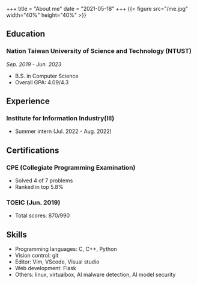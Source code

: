 +++
title = "About me"
date = "2021-05-18"
+++
{{< figure src="/me.jpg" width="40%" height="40%" >}}

## Education
### Nation Taiwan University of Science and Technology (NTUST)  
*Sep. 2019 - Jun. 2023*

* B.S. in Computer Science
* Overall GPA: 4.09/4.3

## Experience
###  Institute for Information Industry(III)
* Summer intern (Jul. 2022 - Aug. 2022)

## Certifications
### CPE (Collegiate Programming Examination)
* Solved 4 of 7 problems
* Ranked in top 5.8%
### TOEIC (Jun. 2019)
* Total scores: 870/990

## Skills
* Programming languages: C, C++, Python
* Vision control: git
* Editor: Vim, VScode, Visual studio
* Web development: Flask
* Others: linux, virtualbox, AI malware detection, AI model security